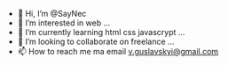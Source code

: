 - 👋 Hi, I’m @SayNec
- 👀 I’m interested in web ...
- 🌱 I’m currently learning html css javascrypt ...
- 💞️ I’m looking to collaborate on freelance ...
- 📫 How to reach me ma email v.guslavskyi@gmail.com

<!---
SayNec/SayNec is a ✨ special ✨ repository because its `README.md` (this file) appears on your GitHub profile.
You can click the Preview link to take a look at your changes.
--->
